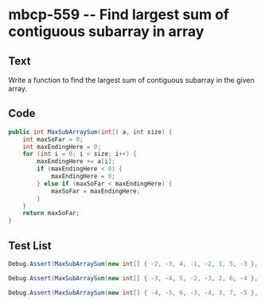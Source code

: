 # mbcp-559 -- Find largest sum of contiguous subarray in array

## Text

Write a function to find the largest sum of contiguous subarray in the given array.

## Code

```csharp
public int MaxSubArraySum(int[] a, int size) {
    int maxSoFar = 0;
    int maxEndingHere = 0;
    for (int i = 0; i < size; i++) {
        maxEndingHere += a[i];
        if (maxEndingHere < 0) {
            maxEndingHere = 0;
        } else if (maxSoFar < maxEndingHere) {
            maxSoFar = maxEndingHere;
        }
    }
    return maxSoFar;
}
```

## Test List

```csharp
Debug.Assert(MaxSubArraySum(new int[] { -2, -3, 4, -1, -2, 1, 5, -3 }, 8) == 7);
```

```csharp
Debug.Assert(MaxSubArraySum(new int[] { -3, -4, 5, -2, -3, 2, 6, -4 }, 8) == 8);
```

```csharp
Debug.Assert(MaxSubArraySum(new int[] { -4, -5, 6, -3, -4, 3, 7, -5 }, 8) == 10);
```
